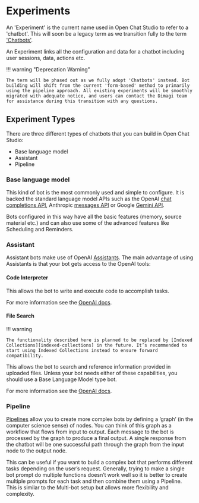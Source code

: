 # Experiments

An 'Experiment' is the current name used in Open Chat Studio to refer to a 'chatbot'. This will soon be a legacy term as we transition fully to the term ['Chatbots'](../chatbots/index.md).

An Experiment links all the configuration and data for a chatbot including user sessions, data, actions etc.

!!! warning "Deprecation Warning"

    The term will be phased out as we fully adopt 'Chatbots' instead. Bot building will shift from the current 'form-based' method to primarily using the pipeline approach. All existing experiments will be smoothly migrated with adequate notice, and users can contact the Dimagi team for assistance during this transition with any questions.

## Experiment Types

There are three different types of chatbots that you can build in Open Chat Studio:

- Base language model
- Assistant
- Pipeline

### Base language model

This kind of bot is the most commonly used and simple to configure. It is backed the standard language model APIs such as the OpenAI [chat completions API][1], Anthropic [messages API][2] or Google [Gemini API][3].

Bots configured in this way have all the basic features (memory, source material etc.) and can also use some of the advanced features like Scheduling and Reminders.


### Assistant
Assistant bots make use of OpenAI [Assistants][4]. The main advantage of using Assistants is that your bot gets access to the OpenAI tools:

#### Code Interpreter
This allows the bot to write and execute code to accomplish tasks.

For more information see the [OpenAI docs][5].

#### File Search
!!! warning

    The functionality described here is planned to be replaced by [Indexed Collections][indexed-collections] in the future. It’s recommended to start using Indexed Collections instead to ensure forward compatibility.


This allows the bot to search and reference information provided in uploaded files. Unless your bot needs either of these capabilities, you should use a Base Language Model type bot.

For more information see the [OpenAI docs][6].

### Pipeline
[Pipelines](../pipelines/index.md) allow you to create more complex bots by defining a ‘graph’ (in the computer science sense) of nodes. You can think of this graph as a workflow that flows from input to output. Each message to the bot is processed by the graph to produce a final output. A single response from the chatbot will be one successful path through the graph from the input node to the output node.

This can be useful if you want to build a complex bot that performs different tasks depending on the user’s request. Generally, trying to make a single bot prompt do multiple functions doesn’t work well so it is better to create multiple prompts for each task and then combine them using a Pipeline. This is similar to the Multi-bot setup but allows more flexibility and complexity.


[1]: https://platform.openai.com/docs/guides/text-generation
[2]: https://docs.anthropic.com/en/api/messages
[3]: https://ai.google.dev/
[4]: https://platform.openai.com/docs/assistants/overview
[5]: https://platform.openai.com/docs/assistants/tools/code-interpreter
[6]: https://platform.openai.com/docs/assistants/tools/file-search
[indexed-collections]: ../collections/indexed.md
